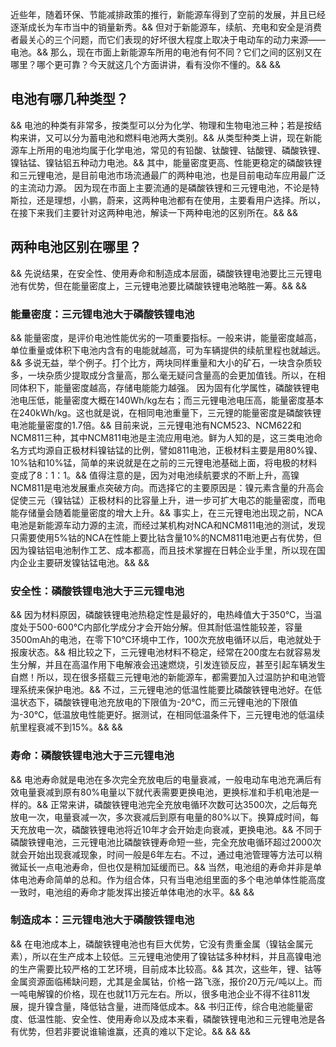 近些年，随着环保、节能减排政策的推行，新能源车得到了空前的发展，并且已经逐渐成长为车市当中的销量新秀。&&
但对于新能源车，续航、充电和安全是消费者最关心的三个问题，而它们表现的好坏很大程度上取决于电动车的动力来源——电池。&&
那么，现在市面上新能源车所用的电池有何不同？它们之间的区别又在哪里？哪个更可靠？今天就这几个方面讲讲，看有没你不懂的。&& &&



<h2>电池有哪几种类型？</h2>&&
电池的种类有非常多，按类型可以分为化学、物理和生物电池三种；若是按结构来讲，又可以分为蓄电池和燃料电池两大类别。&&
从类型种类上讲，现在新能源车上所用的电池均属于化学电池，常见的有铅酸、钛酸锂、钴酸锂、磷酸铁锂、镍钴锰、镍钴铝五种动力电池。&&
其中，能量密度更高、性能更稳定的磷酸铁锂和三元锂电池，是目前电池市场流通最广的两种电池，也是目前电动车应用最广泛的主流动力源。
因为现在市面上主要流通的是磷酸铁锂和三元锂电池，不论是特斯拉，还是理想，小鹏，蔚来，这两种电池都有在使用，主要看用户选择。所以，在接下来我们主要针对这两种电池，解读一下两种电池的区别所在。&& &&

<h2>两种电池区别在哪里？</h2>&&
先说结果，在安全性、使用寿命和制造成本层面，磷酸铁锂电池要比三元锂电池有优势，但在能量密度上，三元锂电池要比磷酸铁锂电池略胜一筹。&& &&
<h3>能量密度：三元锂电池大于磷酸铁锂电池</h3>&&
能量密度，是评价电池性能优劣的一项重要指标。一般来讲，能量密度越高，单位重量或体积下电池内含有的电能就越高，可为车辆提供的续航里程也就越远。&&
多说无益，举个例子。打个比方，两块同样重量和大小的矿石，一块含杂质较多，一块杂质少提取成分含量高，那么毫无疑问含量高的会更加值钱。所以，在相同体积下，能量密度越高，存储电能能力越强。
因为固有化学属性，磷酸铁锂电池电压低，能量密度大概在140Wh/kg左右；而三元锂电池电压高，能量密度基本在240kWh/kg。这也就是说，在相同电池重量下，三元锂的能量密度是磷酸铁锂电池能量密度的1.7倍。&&
目前来说，三元锂电池有NCM523、NCM622和NCM811三种，其中NCM811电池是主流应用电池。鲜为人知的是，这三类电池命名方式均源自正极材料镍钴锰的比例，譬如811电池，正极材料主要是用80%镍、10%钴和10%锰，简单的来说就是在之前的三元锂电池基础上面，将电极的材料变成了8：1：1。&&
值得注意的是，因为对电池续航要求的不断上升，高镍NCM811是电池发展重点突破方向。而选择它的主要原因是：镍元素含量的升高会促使三元（镍钴锰）正极材料的比容量上升，进一步可扩大电芯的能量密度，而电能存储量会随着能量密度的增大上升。&&
事实上，在三元锂电池出现之前，NCA电池是新能源车动力源的主流，而经过某机构对NCA和NCM811电池的测试，发现只需要使用5%钴的NCA在性能上要比钴含量10%的NCM811电池更占有优势，但因为镍钴铝电池制作工艺、成本都高，而且技术掌握在日韩企业手里，所以现在国内企业主要研发镍钴锰电池。&& &&
<h3>安全性：磷酸铁锂电池大于三元锂电池</h3>&&
因为材料原因，磷酸铁锂电池热稳定性是最好的，电热峰值大于350℃，当温度处于500-600℃内部化学成分才会开始分解。但其耐低温性能较差，容量3500mAh的电池，在零下10℃环境中工作，100次充放电循环以后，电池就处于报废状态。&&
相比较之下，三元锂电池材料不稳定，经常在200度左右就容易发生分解，并且在高温作用下电解液会迅速燃烧，引发连锁反应，甚至引起车辆发生自燃！所以，现在很多搭载三元锂电池的新能源车，都需要加入过温防护和电池管理系统来保护电池。&&
不过，三元锂电池的低温性能要比磷酸铁锂电池好。在低温状态下，磷酸铁锂电池充放电的下限值为-20℃，而三元锂电池的下限值为-30℃，低温放电性能更好。据测试，在相同低温条件下，三元锂电池的低温续航里程衰减不到15%。&& &&
<h3>寿命：磷酸铁锂电池大于三元锂电池</h3>&&
电池寿命就是电池在多次完全充放电后的电量衰减，一般电动车电池充满后有效电量衰减到原有80%电量以下就代表需要更换电池，更换标准和手机电池是一样的。&&
正常来讲，磷酸铁锂电池完全充放电循环次数可达3500次，之后每充放电一次，电量衰减一次，多次衰减后到原有电量的80%以下。换算成时间，每天充放电一次，磷酸铁锂电池将近10年才会开始走向衰减，更换电池。&&
不同于磷酸铁锂电池，三元锂电池比磷酸铁锂寿命短一些，完全充放电循环超过2000次就会开始出现衰减现象，时间一般是6年左右。不过，通过电池管理等方法可以稍微延长一点电池寿命，但也仅是稍加延缓而已。&&
当然，电池组的寿命并非是单体电池寿命简单的总和。作为组合体，只有当电池组里面的多个电池单体性能高度一致时，电池组的寿命才能发挥出接近单体电池的水平。&& &&
<h3>制造成本：三元锂电池大于磷酸铁锂电池</h3>&&
在电池成本上，磷酸铁锂电池也有巨大优势，它没有贵重金属（镍钴金属元素），所以在生产成本上较低。三元锂电池使用了镍钴锰多种材料，并且高镍电池的生产需要比较严格的工艺环境，目前成本比较高。&&
其次，这些年，锂、钴等金属资源面临稀缺问题，尤其是金属钴，价格一路飞涨，报价20万元/吨以上。而一吨电解镍的价格，现在也就11万元左右。所以，很多电池企业不得不往811发展，提升镍含量，降低钴含量，进而降低成本。&&
书归正传，综合电池能量密度、低温性能、安全性、使用寿命以及成本来看，磷酸铁锂电池和三元锂电池是各有优势，但若非要说谁输谁赢，还真的难以下定论。&& && &&
